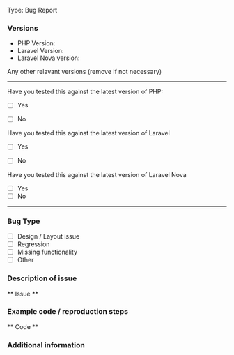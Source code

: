 <!-- Do not modify this section -->
Type: Bug Report
<!-- Modify below this line -->

<!-- Please fill in this template as fully as you can -->

### Versions
* PHP Version: 
* Laravel Version:
* Laravel Nova version:

Any other relavant versions (remove if not necessary)

---

<!-- Please put an X between the square brackets to mark the correct option -->

Have you tested this against the latest version of PHP:

* [ ] Yes
* [ ] No


Have you tested this against the latest version of Laravel

* [ ] Yes
* [ ] No


Have you tested this against the latest version of Laravel Nova

* [ ] Yes
* [ ] No

---

### Bug Type
<!-- Please choose all that apply -->
* [ ] Design / Layout issue <!-- Does something look inconsistent or incorrect? -->
* [ ] Regression <!-- Did this work previously? -->
* [ ] Missing functionality 
* [ ] Other <!-- Any other types of issues -->

### Description of issue

<!-- Describe the issue you are having -->

** Issue **

### Example code / reproduction steps

<!-- Please be as exact as you can, it'll help us -->
<!-- For any code, please use appropriate code formatting -->

** Code **

### Additional information

<!-- Feel free to put any attachments, screenshots, or additional information here -->